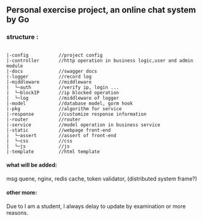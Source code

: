 ## Personal exercise project, an online chat system by Go

### structure :

```

|-config           //project config   
|-controller       //http operation in business logic,user and admin module
|-docs             //swagger docs
|-logger           //record log
|-middleware       //middleware
|  └─auth          //verify ip, login ...
|  └─blockIP       //ip blocked operation
|  └─log           //middleware of logger
|-model            //database model, gorm hook
|-pkg              //algorithm for service
|-response         //customize response information
|-router           //router
|-service          //model operation in business service
|-static           //webpage front-end 
|  └─assert        //assert of front-end
|  └─css           //css
|  └─js            //js
|-template         //html template
```

#### what will be added:

msg quene, nginx, redis cache, token validator, (distributed system frame?)

#### other more:

Due to I am a student, I always delay to update by examination or more reasons.
